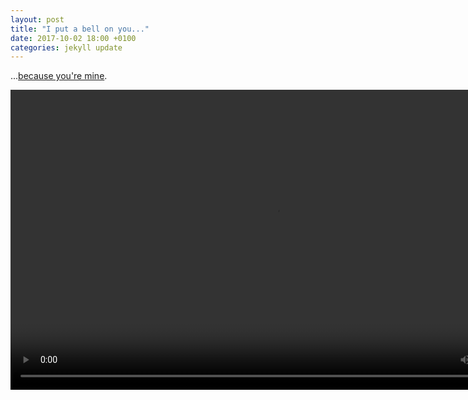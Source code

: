 ```yaml
---
layout: post
title: "I put a bell on you..."
date: 2017-10-02 18:00 +0100
categories: jekyll update
---
```

...[because you're mine](https://youtu.be/PwXai-sgM-s). 

<video src="https://github.com/tombye/trexit/raw/gh-pages/assets/images/cows-being-herded.mp4" controls height="480" width="848" preload="metadata"><a href=" https://github.com/tombye/trexit/raw/gh-pages/assets/images/cows-being-herded.mp4">Download this video of cows with bells around their necksite being herded down a road.</a></video>
